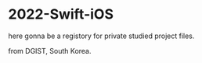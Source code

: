 # 2022-Swift-iOS

here gonna be a registory for private studied project files.

from DGIST, South Korea.
